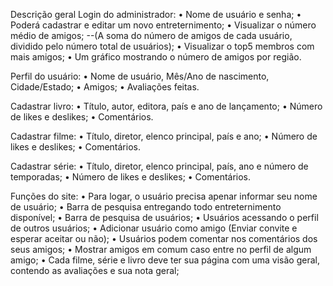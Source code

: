 
Descrição geral
Login do administrador:
• Nome de usuário e senha;
• Poderá cadastrar e editar um novo entreternimento;
• Visualizar o número médio de amigos;
--(A soma do número de amigos de cada usuário, dividido pelo número total de usuários);
• Visualizar o top5 membros com mais amigos;
• Um gráfico mostrando o número de amigos por região.

Perfil do usuário:
• Nome de usuário, Mês/Ano de nascimento, Cidade/Estado;
• Amigos;
• Avaliações feitas.

Cadastrar livro:
• Título, autor, editora, país e ano de lançamento;
• Número de likes e deslikes;
• Comentários.

Cadastrar filme:
• Título, diretor, elenco principal, país e ano;
• Número de likes e deslikes;
• Comentários.

Cadastrar série:
• Título, diretor, elenco principal, país, ano e número de temporadas;
• Número de likes e deslikes;
• Comentários.

Funções do site:
• Para logar, o usuário precisa apenar informar seu nome de usuário;
• Barra de pesquisa entregando todo entreternimento disponível;
• Barra de pesquisa de usuários;
• Usuários acessando o perfil de outros usuários;
• Adicionar usuário como amigo (Enviar convite e esperar aceitar ou não);
• Usuários podem comentar nos comentários dos seus amigos;
• Mostrar amigos em comum caso entre no perfil de algum amigo;
• Cada filme, série e livro deve ter sua página com uma visão geral, contendo as avaliações e sua nota geral;
